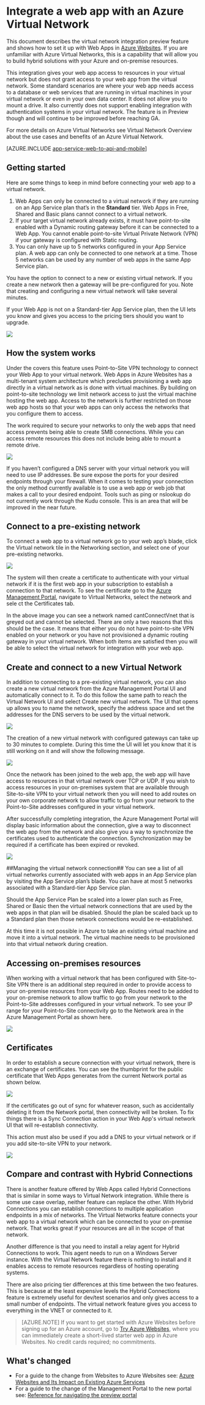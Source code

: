 <properties 
	pageTitle="Integrate a web app with an Azure Virtual Network" 
	description="Shows you how to connect an Azure web app in Azure Websites to a new or existing Azure virtual network" 
	services="app-service" 
	documentationCenter="" 
	authors="cephalin" 
	manager="wpickett" 
	editor="jimbe"/>

<tags
	ms.service="app-service"
	ms.date="09/16/2015"
	wacn.date=""/>

# Integrate a web app with an Azure Virtual Network #

This document describes the virtual network integration preview feature and shows how to set it up with Web Apps in [Azure Websites](/documentation/services/web-sites/).  If you are unfamiliar with Azure Virtual Networks, this is a capability that will allow you to build hybrid solutions with your Azure and on-premise resources.  

This integration gives your web app access to resources in your virtual network but does not grant access to your web app from the virtual network.  Some standard scenarios are where your web app needs access to a database or web services that are running in virtual machines in your virtual network or even in your own data center.  It does not allow you to mount a drive.  It also currently does not support enabling integration with authentication systems in your virtual network.  The feature is in Preview though and will continue to be improved before reaching GA.

For more details on Azure Virtual Networks see Virtual Network Overview about the use cases and benefits of an Azure Virtual Network.

[AZURE.INCLUDE [app-service-web-to-api-and-mobile](../includes/app-service-web-to-api-and-mobile.md)]

## Getting started ##
Here are some things to keep in mind before connecting your web app to a virtual network.

1.	Web Apps can only be connected to a virtual network if they are running on an App Service plan that’s in the **Standard** tier.  Web Apps in Free, Shared and Basic plans cannot connect to a virtual network.
2.	If your target virtual network already exists, it must have point-to-site enabled with a Dynamic routing gateway before it can be connected to a Web App.  You cannot enable point-to-site Virtual Private Network (VPN) if your gateway is configured with Static routing.
3.	You can only have up to 5 networks configured in your App Service plan.  A web app can only be connected to one network at a time.  Those 5 networks can be used by any number of web apps in the same App Service plan.  

You have the option to connect to a new or existing virtual network.  If you create a new network then a gateway will be pre-configured for you.  Note that creating and configuring a new virtual network will take several minutes.  

If your Web App is not on a Standard-tier App Service plan, then the UI lets you know and gives you access to the pricing tiers should you want to upgrade.

![](./media/web-sites-integrate-with-vnet/upgrade-to-standard.png) 

## How the system works ##
Under the covers this feature uses Point-to-Site VPN technology to connect your Web App to your virtual network.  Web Apps in Azure Websites has a multi-tenant system architecture which precludes provisioning a web app directly in a virtual network as is done with virtual machines.  By building on point-to-site technology we limit network access to just the virtual machine hosting the web app.  Access to the network is further restricted on those web app hosts so that your web apps can only access the networks that you configure them to access.  

The work required to secure your networks to only the web apps that need access prevents being able to create SMB connections.  While you can access remote resources this does not include being able to mount a remote drive.

![](./media/web-sites-integrate-with-vnet/how-it-works.png)
 
If you haven’t configured a DNS server with your virtual network you will need to use IP addresses.  Be sure expose the ports for your desired endpoints through your firewall.  When it comes to testing your connection the only method currently available is to use a web app or web job that makes a call to your desired endpoint.  Tools such as ping or nslookup do not currently work through the Kudu console.  This is an area that will be improved in the near future.  

## Connect to a pre-existing network ##
To connect a web app to a virtual network go to your web app’s blade, click the Virtual network tile in the Networking section, and select one of your pre-existing networks.

![](./media/web-sites-integrate-with-vnet/connect-to-existing-vnet.png)
 
The system will then create a certificate to authenticate with your virtual network if it is the first web app in your subscription to establish a connection to that network.  To see the certificate go to the [Azure Management Portal](https://manage.windowsazure.cn/), navigate to Virtual Networks, select the network and sele	ct the Certificates tab.  

In the above image you can see a network named cantConnectVnet that is greyed out and cannot be selected.  There are only a two reasons that this should be the case.  It means that either you do not have point-to-site VPN enabled on your network or you have not provisioned a dynamic routing gateway in your virtual network.  When both items are satisfied then you will be able to select the virtual network for integration with your web app.

## Create and connect to a new Virtual Network ##
In addition to connecting to a pre-existing virtual network, you can also create a new virtual network from the Azure Management Portal UI and automatically connect to it.  To do this follow the same path to reach the Virtual Network UI and select Create new virtual network.  The UI that opens up allows you to name the network, specify the address space and set the addresses for the DNS servers to be used by the virtual network.

![](./media/web-sites-integrate-with-vnet/create-new-vnet.png)
 
The creation of a new virtual network with configured gateways can take up to 30 minutes to complete.  During this time the UI will let you know that it is still working on it and will show the following message.

![](./media/web-sites-integrate-with-vnet/new-vnet-progress.png)

Once the network has been joined to the web app, the web app will have access to resources in that virtual network over TCP or UDP.  If you wish to access resources in your on-premises system that are available through Site-to-site VPN to your virtual network then you will need to add routes on your own corporate network to allow traffic to go from your network to the Point-to-Site addresses configured in your virtual network.

After successfully completing integration, the Azure Management Portal will display basic information about the connection, give a way to disconnect the web app from the network and also give you a way to synchronize the certificates used to authenticate the connection.  Synchronization may be required if a certificate has been expired or revoked.  

![](./media/web-sites-integrate-with-vnet/vnet-status-portal.png)

##Managing the virtual network connection##
You can see a list of all virtual networks currently associated with web apps in an App Service plan by visiting the App Service plan’s blade.  You can have at most 5 networks associated with a Standard-tier App Service plan.

Should the App Service Plan be scaled into a lower plan such as Free, Shared or Basic then the virtual network connections that are used by the web apps in that plan will be disabled.  Should the plan be scaled back up to a Standard plan then those network connections would be re-established.

At this time it is not possible in Azure to take an existing virtual machine and move it into a virtual network.  The virtual machine needs to be provisioned into that virtual network during creation.  

## Accessing on-premises resources ##
When working with a virtual network that has been configured with Site-to-Site VPN there is an additional step required in order to provide access to your on-premise resources from your  Web App.  Routes need to be added to your on-premise network to allow traffic to go from your network to the Point-to-Site addresses configured in your virtual network.  To see your IP range for your Point-to-Site connectivity go to the Network area in the Azure Management Portal as shown here.

![](./media/web-sites-integrate-with-vnet/vpn-to-onpremise.png)

## Certificates ##
In order to establish a secure connection with your virtual network, there is an exchange of certificates.  You can see the thumbprint for the public certificate that Web Apps generates from the current Network portal as shown below.  

![](./media/web-sites-integrate-with-vnet/vpn-to-onpremise-certificate.png)

If the certificates go out of sync for whatever reason, such as accidentally deleting it from the Network portal, then connectivity will be broken.  To fix things there is a Sync Connection action in your Web App's virtual network UI that will re-establish connectivity.

This action must also be used if you add a DNS to your virtual network or if you add site-to-site VPN to your network.  

![](./media/web-sites-integrate-with-vnet/vnet-sync-connection.png)

## Compare and contrast with Hybrid Connections ##
There is another feature offered by Web Apps called Hybrid Connections that is similar in some ways to Virtual Network integration.  While there is some use case overlap, neither feature can replace the other.  With Hybrid Connections you can establish connections to multiple application endpoints in a mix of networks.  The Virtual Networks feature connects your web app to a virtual network which can be connected to your on-premise network.  That works great if your resources are all in the scope of that network.  

Another difference is that you need to install a relay agent for Hybrid Connections to work.  This agent needs to run on a Windows Server instance.  With the Virtual Network feature there is nothing to install and it enables access to remote resources regardless of hosting operating systems.  

There are also pricing tier differences at this time between the two features.  This is because at the least expensive levels the Hybrid Connections feature is extremely useful for dev/test scenarios and only gives access to a small number of endpoints.  The virtual network feature gives you access to everything in the VNET or connected to it.  

>[AZURE.NOTE] If you want to get started with Azure Websites before signing up for an Azure account, go to [Try Azure Websites](http://go.microsoft.com/fwlink/?LinkId=523751), where you can immediately create a short-lived starter web app in Azure Websites. No credit cards required; no commitments.

## What's changed
* For a guide to the change from Websites to Azure Websites see: [Azure Websites and Its Impact on Existing Azure Services](/documentation/services/web-sites/)
* For a guide to the change of the Management Portal to the new portal see: [Reference for navigating the preview portal](https://manage.windowsazure.cn/)
 